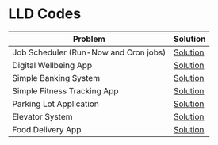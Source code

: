 # LLD Codes

| Problem|Solution|
|-----------|-------------|
|Job Scheduler (Run-Now and Cron jobs)|[Solution](https://github.com/HopefulRational/leetcode/blob/main/LLD-Codes/Job-Scheduler-RunNow-And-Cron.md)|
|Digital Wellbeing App|[Solution](https://github.com/HopefulRational/leetcode/blob/main/LLD-Codes/Digital-Wellbeing-App.md)|
|Simple Banking System|[Solution](https://github.com/HopefulRational/leetcode/blob/main/LLD-Codes/Simple-Banking-System.md)|
|Simple Fitness Tracking App|[Solution](https://github.com/HopefulRational/leetcode/blob/main/LLD-Codes/Simple-Fitness-Tracking-App.md)|
|Parking Lot Application|[Solution](https://github.com/HopefulRational/leetcode/blob/main/LLD-Codes/Parking-Lot.md)|
|Elevator System|[Solution](https://github.com/HopefulRational/leetcode/blob/main/LLD-Codes/Elevator-System.md)|
|Food Delivery App|[Solution](https://github.com/HopefulRational/leetcode/blob/main/LLD-Codes/Food-Delivery-App.md)|
